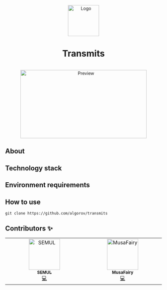<!-- header -->
<div align="center">
  <img
    src=""
    alt="Logo"
    width="100"
    height="100"/>
  <h1>Transmits</h1>
  </br>
  <img
    src=""
    alt="Preview"
    width="406"
    height="220"/>
  </br>
</div>

## About

## Technology stack

## Environment requirements

## How to use

``` shell
git clone https://github.com/algorov/transmits
```

## Contributors ✨

<!-- ALL-CONTRIBUTORS-LIST:START -->
<!-- markdownlint-disable -->
<table>
  <tbody>
    <tr>
      <td align="center" valign="top" width="14.28%"><a href="https://github.com/algorov"><img src="https://avatars.githubusercontent.com/u/90800616?v=4?s=100" width="100px;" alt="SEMUL"/><br /><sub><b>SEMUL</b></sub></a><br /><a href="https://github.com/algorov/transmits/commits?author=algorov" title="Telegram side">💻</a></td>
        <td align="center" valign="top" width="14.28%"><a href="https://github.com/algorov"><img src="https://avatars.githubusercontent.com/u/36456084?v=4?s=100" width="100px;" alt="MusaFairy"/><br /><sub><b>MusaFairy</b></sub></a><br /><a href="https://github.com/algorov/transmits/commits?author=nadvista" title="VK side">💻</a></td>
    </tr>
  </tbody>
</table>

<!-- markdownlint-restore -->
<!-- ALL-CONTRIBUTORS-LIST:END -->
